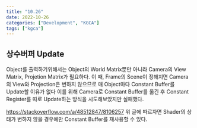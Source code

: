```yaml
---
title: "10.26"
date: 2022-10-26
categories: ["Development", "KGCA"]
tags: ["kgca"]
---
```

## 상수버퍼 Update
Object를 출력하기위해서는 Object의 World Matrix뿐만 아니라 Camera의 View Matrix, Projetion Matrix가 필요하다.
이 때, Frame의 Scene이 정해지면 Camera의 View와 Projection은 변하지 않으므로 매 Object마다 Constant Buffer를 Update할 이유가 없다
이를 위해 Camera로 Constant Buffer를 옮긴 후 Constant Register를 따로 Update하는 방식을 시도해보았지만 실패했다.

https://stackoverflow.com/a/48512847/8106257
위 글에 따르자면 Shader의 상태가 변하지 않을 경우에만 Constant Buffer를 재사용할 수 있다.